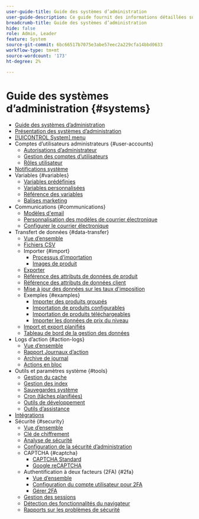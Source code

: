 ```yaml
---
user-guide-title: Guide des systèmes d’administration
user-guide-description: Ce guide fournit des informations détaillées sur la sécurité d’administration, les opérations de maintenance et les ressources à l’échelle du système qui prennent en charge les fonctions organisationnelles dans votre boutique Adobe Commerce.
breadcrumb-title: Guide des systèmes d’administration
hide: false
role: Admin, Leader
feature: System
source-git-commit: 6bc66517b7075e3abe57eec2a229cfa14bbd0633
workflow-type: tm+mt
source-wordcount: '173'
ht-degree: 2%

---
```



# Guide des systèmes d’administration {#systems}

- [Guide des systèmes d’administration](guide-overview.md)
- [Présentation des systèmes d’administration](introduction.md)
- [[!UICONTROL System] menu](system-menu.md)
- Comptes d’utilisateurs administrateurs {#user-accounts}
   - [Autorisations d’administrateur](permissions.md)
   - [Gestion des comptes d’utilisateurs](permissions-users-all.md)
   - [Rôles utilisateur](permissions-user-roles.md)
- [Notifications système](notifications.md)
- Variables {#variables}
   - [Variables prédéfinies](variables-predefined.md)
   - [Variables personnalisées](variables-custom.md)
   - [Référence des variables](variables-reference.md)
   - [Balises marketing](markup-tags.md)
- Communications {#communications}
   - [Modèles d&#39;email](email-templates.md)
   - [Personnalisation des modèles de courrier électronique](email-template-custom.md)
   - [Configurer le courrier électronique](email-communications.md)
- Transfert de données {#data-transfer}
   - [Vue d’ensemble](data-transfer.md)
   - [Fichiers CSV](data-csv.md)
   - Importer {#import}
      - [Processus d’importation](data-import.md)
      - [Images de produit](data-import-product-images.md)
   - [Exporter](data-export.md)
   - [Référence des attributs de données de produit](data-attributes-product.md)
   - [Référence des attributs de données client](data-attributes-customer.md)
   - [Mise à jour des données sur les taux d&#39;imposition](data-transfer-tax-rates.md)
   - Exemples {#examples}
      - [Importer des produits groupés](data-transfer-bundle-products.md)
      - [Importation de produits configurables](data-transfer-configurable-products.md)
      - [Importation de produits téléchargeables](data-transfer-downloadable-products.md)
      - [Importer les données de prix du niveau](data-import-price-tier.md)
   - [Import et export planifiés](data-scheduled-import-export.md)
   - [Tableau de bord de la gestion des données](data-dashboard.md)
- Logs d’action {#action-logs}
   - [Vue d’ensemble](action-log.md)
   - [Rapport Journaux d’action](action-log-report.md)
   - [Archive de journal](action-log-archive.md)
   - [Actions en bloc](action-log-bulk-actions.md)
- Outils et paramètres système {#tools}
   - [Gestion du cache](cache-management.md)
   - [Gestion des index](index-management.md)
   - [Sauvegardes système](backups.md)
   - [Cron (tâches planifiées)](cron.md)
   - [Outils de développement](developer-tools.md)
   - [Outils d’assistance](support.md)
- [Intégrations](integrations.md)
- Sécurité {#security}
   - [Vue d’ensemble](security.md)
   - [Clé de chiffrement](encryption-key.md)
   - [Analyse de sécurité](security-scan.md)
   - [Configuration de la sécurité d’administration](security-admin.md)
   - CAPTCHA {#captcha}
      - [CAPTCHA Standard](security-captcha.md)
      - [Google reCAPTCHA](security-google-recaptcha.md)
   - Authentification à deux facteurs (2FA) {#2fa}
      - [Vue d’ensemble](security-two-factor-authentication.md)
      - [Configuration du compte utilisateur pour 2FA](security-two-factor-authentication-use.md)
      - [Gérer 2FA](security-two-factor-authentication-manage.md)
   - [Gestion des sessions](security-session-management.md)
   - [Détection des fonctionnalités du navigateur](security-browser-capabilities-detection.md)
   - [Rapports sur les problèmes de sécurité](security-issue-reporting.md)

